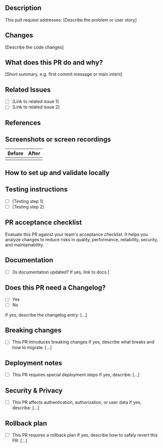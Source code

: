 ## Description

This pull request addresses: [Describe the problem or user story]

## Changes

[Describe the code changes]

## What does this PR do and why?

[Short summary, e.g. first commit message or main intent]

## Related Issues

- [ ] [Link to related issue 1]
- [ ] [Link to related issue 2]

## References

<!--
Include [links](https://docs.github.com/en/issues/tracking-your-work-with-issues/creating-issues/creating-a-pull-request) to any resources that are relevant to this PR.
This will give reviewers and future readers helpful context.
-->

## Screenshots or screen recordings

| Before | After  |
| ------ | ------ |
|        |        |

<!--
OPTIONAL: For responsive UI changes, you can use the viewport size table below.
Delete this table if not needed or delete rows that are not relevant to your changes.

| Viewport size   | Before     | After      |
| ----------------| ---------- | ---------- |
| `xs` (<576px)   |            |            |
| `sm` (>=576px)  |            |            |
| `md` (>=768px)  |            |            |
| `lg` (>=992px)  |            |            |
| `xl` (>=1200px) |            |            |
-->

## How to set up and validate locally

<!--
Numbered steps to set up and validate the change are strongly suggested.

Example:

1. Run the app locally
2. Visit the relevant page
3. Test the feature
-->

## Testing instructions

- [ ] [Testing step 1]
- [ ] [Testing step 2]

## PR acceptance checklist

Evaluate this PR against your team's acceptance checklist.
It helps you analyze changes to reduce risks in quality, performance, reliability, security, and maintainability.

## Documentation

- [ ] [Is documentation updated? If yes, link to docs.]

## Does this PR need a Changelog?
- [ ] Yes
- [ ] No

If yes, describe the changelog entry:
[...]

## Breaking changes

- [ ] This PR introduces breaking changes
If yes, describe what breaks and how to migrate:
[...]

## Deployment notes

- [ ] This PR requires special deployment steps
If yes, describe:
[...]

## Security & Privacy

- [ ] This PR affects authentication, authorization, or user data
If yes, describe:
[...]

## Rollback plan

- [ ] This PR requires a rollback plan
If yes, describe how to safely revert this PR:
[...]
